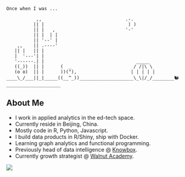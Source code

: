```
Once when I was ...

           ,,                               .-.
          || |                               ) )
          || |   ,                          '-'
          || |  | |
          || '--' |
    ,,    || .----'			
   || |   || |
   |  '---'| |
   '------.| |                                  _____
   ((_))  || |      (  _                       / /|\ \
   (o o)  || |      ))("),                    | | | | |
____\_/___||_|_____((__^_))____________________\_\|/_/________🐿____________________ 
```

## About Me
* I work in applied analytics in the ed-tech space.
* Currently reside in Beijing, China.
* Mostly code in R, Python, Javascript.
* I build data products in R/Shiny, ship with Docker.
* Learning graph analytics and functional programming.
* Previously head of data intelligence @ [Knowbox](https://www.knowbox.cn/).
* Currently growth strategist @ [Walnut Academy](https://www.hetao101.com/).


<p align='left'>
  
  <!--<a href="https://wa.me/5518996643974?text=Olá!%20Alexandre">
    <img src="https://img.shields.io/badge/WHATSAPP-%2325D366.svg?&style=for-the-badge&logo=whatsapp&logoColor=white" />    
  </a>&nbsp;&nbsp;-->
  <a href="https://www.linkedin.com/in/tmasjc/" target="_blank">
    <img src="https://img.shields.io/badge/linkedin-%230077B5.svg?&style=for-the-badge&logo=linkedin&logoColor=white" />
</p>
